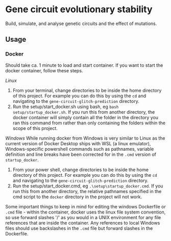 # Gene circuit evolutionary stability

Build, simulate, and analyse genetic circuits and the effect of mutations.

## Usage

### Docker

Should take ca. 1 minute to load and start container. If you want to start the docker container, follow these steps.

_Linux_
1. From your terminal, change directories to be inside the home directory of this project. For example you can do this by using the `cd` and navigating to the `gene-circuit-glitch-prediction` directory.
2. Run the setup/start_docker.sh using bash, eg `bash setup/startup_docker.sh`. If you run this from another directory, the docker container will simply contain all the folder in the directory you ran this command from rather than only containing the folders within the scope of this project.


_Windows_
While running docker from Windows is very similar to Linux as the current version of Docker Desktop ships with WSL (a linux emulator), Windows-specific powershell commands such as pathnames, variable definition and line breaks have been corrected for in the `.cmd` version of `startup_docker`.
1. From your power shell, change directories to be inside the home directory of this project. For example you can do this by using the `cd` and navigating to the `gene-circuit-glitch-prediction` directory.
2. Run the setup/start_docker.cmd, eg `.\setup\startup_docker.cmd`. If you run this from another directory, the relative pathnames specified in the cmd script to the `docker` directory in the project will not work.

Some important things to keep in mind for editing the windows Dockerfile or `.cmd` file - within the container, docker uses the linux file system convention, so use forward slashes '/' as you would in a UNIX environment for any file references that are inside the container. Any references to local Windows files should use backslashes in the `.cmd` file but forward slashes in the Dockerfile.
